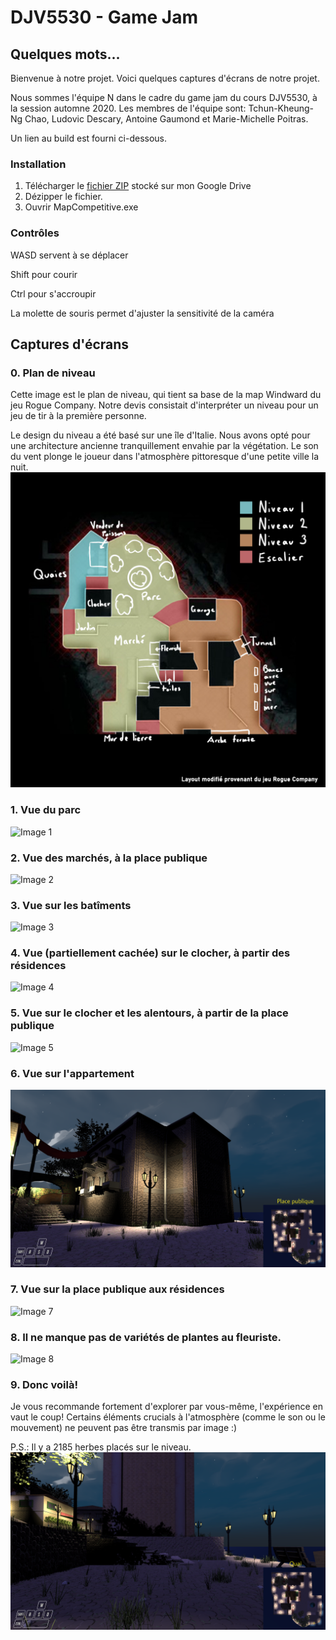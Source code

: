 # DJV5530 - Game Jam

## Quelques mots...

Bienvenue à notre projet. Voici quelques captures d'écrans de notre projet. 

Nous sommes l'équipe N dans le cadre du game jam du cours DJV5530, à la session automne 2020. Les membres de l'équipe sont: Tchun-Kheung-Ng Chao, Ludovic Descary, Antoine Gaumond et Marie-Michelle Poitras.

Un lien au build est fourni ci-dessous. 

### Installation
1. Télécharger le [fichier ZIP](https://drive.google.com/file/d/1BqCHxSPN13Te9PVDdjQvlZgG3tHLJtZK/view?usp=sharing) stocké sur mon Google Drive
2. Dézipper le fichier.
3. Ouvrir MapCompetitive.exe

### Contrôles
WASD servent à se déplacer

Shift pour courir

Ctrl pour s'accroupir

La molette de souris permet d'ajuster la sensitivité de la caméra

## Captures d'écrans

### 0. Plan de niveau
Cette image est le plan de niveau, qui tient sa base de la map Windward du jeu Rogue Company. Notre devis consistait d'interpréter un niveau pour un jeu de tir à la première personne. 

Le design du niveau a été basé sur une île d'Italie. Nous avons opté pour une architecture ancienne tranquillement envahie par la végétation. Le son du vent plonge le joueur dans l'atmosphère pittoresque d'une petite ville la nuit.
![Image 0](CapturesEcran/0.jpg)

### 1. Vue du parc
![Image 1](CapturesEcran/1.PNG)

### 2. Vue des marchés, à la place publique
![Image 2](CapturesEcran/2.PNG)

### 3. Vue sur les batîments
![Image 3](CapturesEcran/3.PNG)

### 4. Vue (partiellement cachée) sur le clocher, à partir des résidences
![Image 4](CapturesEcran/4.PNG)

### 5. Vue sur le clocher et les alentours, à partir de la place publique
![Image 5](CapturesEcran/5.PNG)

### 6. Vue sur l'appartement
![Image 6](CapturesEcran/6.PNG)

### 7. Vue sur la place publique aux résidences
![Image 7](CapturesEcran/7.PNG)

### 8. Il ne manque pas de variétés de plantes au fleuriste.
![Image 8](CapturesEcran/8.PNG)

### 9. Donc voilà! 

Je vous recommande fortement d'explorer par vous-même, l'expérience en vaut le coup! Certains éléments crucials à l'atmosphère (comme le son ou le mouvement) ne peuvent pas être transmis par image :)

P.S.: Il y a 2185 herbes placés sur le niveau.
![Image 9](CapturesEcran/9.PNG)

